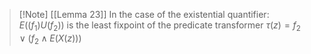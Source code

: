 >[!Note] [[Lemma 23]]
>In the case of the existential quantifier: $E((f_1)U(f_2))$ is the least fixpoint of the predicate transformer $\tau(z)=f_2 \lor(f_2 \land E(X(z)))$
>